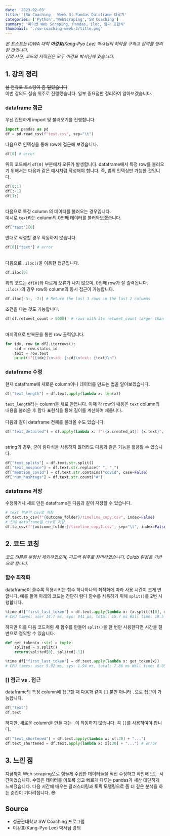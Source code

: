 ```yaml
---
date: '2023-02-03'
title: '[SW Coaching - Week 3] Pandas Dataframe 다루기'
categories: ['Python','WebScraping','SW Coaching']
summary: '파이썬 Web Scraping, Pandas, iloc, 람다 표현식'
thumbnail: './sw-coaching-week-3/title.png'
---
```


*본 포스트는 IOWA 대학 **이강표**(Kang-Pyo Lee) 박사님의 허락을 구하고 강의를 정리한 것입니다.*  
*강의 사진, 코드의 저작권은 모두 이강표 박사님께 있습니다.*


## 1. 강의 정리
~~설 연휴로 포스팅이 좀 밀렸습니다~~  
이번 강의도 실습 위주로 진행했습니다. 일부 중요점만 정리하여 알아보겠습니다.   
### dataframe 접근
우선 간단하게 import 및 불러오기를 진행합니다.  
```py
import pandas as pd
df = pd.read_csv(f"test.csv", sep="\t")
```
다음으로 인덱싱을 통해 row에 접근해 보겠습니다.  
```py
df[0] # error
```
위의 코드에서 `df[0]` 부분에서 오류가 발생합니다. dataframe에서 특정 row를 불러오기 위해서는 다음과 같은 예시처럼 작성해야 합니다. 즉, 범위 인덱싱만 가능한 것입니다.  
```py
df[0:1]
df[:-1]
df[1:]
```
\
다음으로 특정 column 의 데이터를 불러오는 경우입니다.  
예시로 `text`라는 column의 0번째 데이터를 불러와보겠습니다. 
```py
df["text"][0]
```
반대로 작성할 경우 작동하지 않습니다.  
```py
df[0]["text"] # error
```
\
다음으로 `.iloc()`을 이용한 접근입니다.  
```py
df.iloc[0]
```
위의 코드는 `df[0]`와 다르게 오류가 나지 않으며, 0번째 row가 잘 출력됩니다.  
`.iloc()`의 경우 row와 column의 동시 접근이 가능합니다.  
```py
df.iloc[-3:, -2:] # Return the last 3 rows in the last 2 columns
```
조건을 다는 것도 가능합니다.  
```py
df[df.retweet_count > 5000]  # rows with its retweet_count larger than 5000
```
\
마지막으로 반복문을 통한 row 출력입니다.  
```py
for idx, row in df2.iterrows():
    sid = row.status_id
    text = row.text
    print(f"[{idx}]\nsid: {sid}\ntext: {text}\n")
```


### dataframe 수정

현재 dataframe에 새로운 column이나 데이터를 만드는 법을 알아보겠습니다.  

```py
df["text_length"] = df.text.apply(lambda x: len(x))
```
`text_length`라는 column을 새로 만듭니다. 이때 각 row의 내용은 `text` column의 내용을 불러온 후 람다 표현식을 통해 길이를 계산하여 채웁니다.  
\
다음과 같이 dataframe 전체를 불러올 수도 있습니다.  
```py
df["text_detailed"] = df.apply(lambda x: f"[{x.created_at}] {x.text}", axis=1)
```
\
string의 경우, 굳이 람다식을 사용하지 않더라도 다음과 같은 기능을 활용할 수 있습니다.  
```py
df["text_splits"] = df.text.str.split()
df["text_nospace"] = df.text.str.replace(" ", "_")
df["mention_covid"] = df.text.str.contains("covid", case=False)
df["num_hashtags"] = df.text.str.count("#")
```
### dataframe 저장

수정하거나 새로 만든 dataframe은 다음과 같이 저장할 수 있습니다.  
```py
# text 부분만 csv로 저장
df.text.to_csv(f"{outcome_folder}/timeline_copy.csv", index=False)
# 전체 dataframe을 csv로 저장
df.to_csv(f"{outcome_folder}/timeline_copy1.csv", sep="\t", index=False)
```

## 2. 코드 코칭
*코드 전문은 분량상 제외하였으며, 피드백 위주로 정리하였습니다. Colab 환경을 기반으로 합니다.*  

### 함수 최적화
dataframe이 클수록 적용시키는 함수 하나하나의 최적화에 따라 사용 시간이 크게 변합니다. 예를 들어 아래의 코드는  간단히 람다 함수를 사용하기 위해 `split()`를 2번 시행합니다.
```py
%time df["first_last_token"] = df.text.apply(lambda x: (x.split()[0], x.split()[-1]))
# CPU times: user 14.7 ms, sys: 941 µs, total: 15.7 ms Wall time: 19.5 ms
```
하지만 이를 다음 코드처럼 새 함수를 만들어 `split()`을 한 번만 사용한다면 시간을 절반으로 절약할 수 있습니다.  
```py
def get_token(x :str)-> tuple:
    splited = x.split()
    return(splited[0], splited[-1])

%time df["first_last_token"] = df.text.apply(lambda x: get_token(x))
# CPU times: user 5.92 ms, sys: 1.94 ms, total: 7.86 ms Wall time: 8.05 ms
```
### [] 접근 vs . 접근
dataframe의 특정 column에 접근할 때 다음과 같이 `[]` 뿐만 아니라 `.`으로 접근이 가능합니다.  
```py
df["text"]
df.text
```
하지만, 새로운 column을 만들 때는 `.`이 작동하지 않습니다. 꼭 `[]`를 사용하여야 합니다.  
```py
df["text_shortened"] = df.text.apply(lambda x: x[:30] + "...")
df.text_shortened = df.text.apply(lambda x: x[:30] + "...") # error
```

## 3. 느낀 점
지금까지 Web scraping으로 ~~힘들게~~ 수집한 데이터들을 직접 수정하고 확인해 보는 시간이었습니다. 수많은 데이터를 이토록 쉽고 빠르게 다루는 pandas가 새삼 대단하게 느껴졌습니다. 다음 시간에 배우는 클러스터링과 토픽 모델링으로 좀 더 깊은 분석을 하는 순간이 기다려집니다. 😎


## Source
- 성균관대학교 SW Coaching 프로그램  
- 이강표(Kang-Pyo Lee) 박사님 강의  

<!--
1주 Web Scraping 기초
2주 Web Scraping 심화
3주 Pandas Dataframe 다루기
4주 텍스트 데이터 처리
5주 문서 클러스터링 및 토픽 모델링
6주 개인 프로젝트 발표
-->